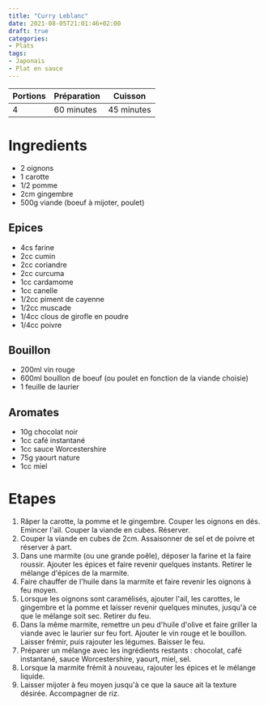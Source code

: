 ```yaml
---
title: "Curry Leblanc"
date: 2021-08-05T21:01:46+02:00
draft: true
categories:
- Plats
tags:
- Japonais
- Plat en sauce
---
```


| Portions | Préparation | Cuisson    |
|----------|-------------|------------|
| 4        | 60 minutes  | 45 minutes |

# Ingredients

- 2 oignons
- 1 carotte
- 1/2 pomme
- 2cm gingembre
- 500g viande (boeuf à mijoter, poulet)

## Epices

- 4cs farine
- 2cc cumin
- 2cc coriandre
- 2cc curcuma
- 1cc cardamome
- 1cc canelle
- 1/2cc piment de cayenne
- 1/2cc muscade
- 1/4cc clous de girofle en poudre
- 1/4cc poivre

## Bouillon

- 200ml vin rouge
- 600ml bouillon de boeuf (ou poulet en fonction de la viande choisie)
- 1 feuille de laurier

## Aromates

- 10g chocolat noir
- 1cc café instantané
- 1cc sauce Worcestershire
- 75g yaourt nature
- 1cc miel

# Etapes

1) Râper la carotte, la pomme et le gingembre. Couper les oignons en dés. Emincer l'ail. Couper la viande en cubes. Réserver. 
2) Couper la viande en cubes de 2cm. Assaisonner de sel et de poivre et réserver à part.
3) Dans une marmite (ou une grande poêle), déposer la farine et la faire roussir. Ajouter les épices et faire revenir quelques instants. Retirer le mélange d'épices de la marmite.
4) Faire chauffer de l'huile dans la marmite et faire revenir les oignons à feu moyen.
5) Lorsque les oignons sont caramélisés, ajouter l'ail, les carottes, le gingembre et la pomme et laisser revenir quelques minutes, jusqu'à ce que le mélange soit sec. Retirer du feu.
6) Dans la même marmite, remettre un peu d'huile d'olive et faire griller la viande avec le laurier sur feu fort. Ajouter le vin rouge et le bouillon. Laisser frémir, puis rajouter les légumes. Baisser le feu.
7) Préparer un mélange avec les ingrédients restants : chocolat, café instantané, sauce Worcestershire, yaourt, miel, sel.
8) Lorsque la marmite frémit à nouveau, rajouter les épices et le mélange liquide.
9) Laisser mijoter à feu moyen jusqu'à ce que la sauce ait la texture désirée. Accompagner de riz.
